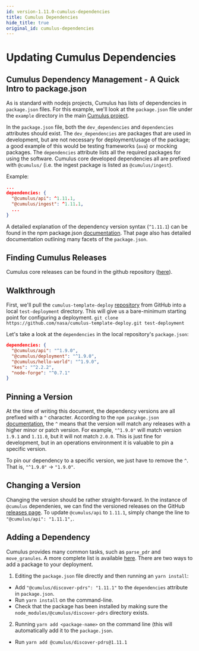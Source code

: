 ```yaml
---
id: version-1.11.0-cumulus-dependencies
title: Cumulus Dependencies
hide_title: true
original_id: cumulus-dependencies
---
```


# Updating Cumulus Dependencies


## Cumulus Dependency Management - A Quick Intro to package.json

As is standard with nodejs projects, Cumulus has lists of dependencies in `package.json` files. For this example, we'll look at the `package.json` file under the `example` directory in the main [Cumulus project](github.com/nasa/cumulus).

In the `package.json` file, both the `dev_dependencies` and `dependencies` attributes should exist. The `dev_dependencies` are packages that are used in development, but are not necessary for deployment/usage of the package; a good example of this would be testing frameworks (`ava`) or mocking packages. The `dependencies` attribute lists all the required packages for using the software. Cumulus core developed dependencies all are prefixed with `@cumulus/` (i.e. the ingest package is listed as `@cumulus/ingest`).

Example:
```json
...
dependencies: {
  "@cumulus/api": ^1.11.1,
  "@cumulus/ingest": ^1.11.1,
  ...
}
```

A detailed explanation of the dependency version syntax (`^1.11.1`) can be found in the npm package.json [documentation](https://docs.npmjs.com/files/package.json#dependencies). That page also has detailed documentation outlining many facets of the `package.json`.


## Finding Cumulus Releases

Cumulus core releases can be found in the github repository ([here](https://github.com/nasa/cumulus/releases)).


## Walkthrough

First, we'll pull the `cumulus-template-deploy` [repository](github.com/nasa/cumulus-template-deploy) from GitHub into a local `test-deployment` directory. This will give us a bare-minimum starting point for configuring a deployment.
`git clone https://github.com/nasa/cumulus-template-deploy.git test-deployment`

Let's take a look at the `dependencies` in the local repository's `package.json`:

```json
dependencies: {
  "@cumulus/api": "^1.9.0",
  "@cumulus/deployment": "^1.9.0",
  "@cumulus/hello-world": "^1.9.0",
  "kes": "^2.2.2",
  "node-forge": "^0.7.1"
}
```

## Pinning a Version

At the time of writing this document, the dependency versions are all prefixed with a `^` character. According to the `npm pacakge.json` [documentation](https://docs.npmjs.com/files/package.json#dependencies), the `^` means that the version will match any releases with a higher minor or patch version. For example, `"^1.9.0"` will match version `1.9.1` and `1.11.0`, but it will not match `2.0.0`. This is just fine for development, but in an operations environment it is valuable to pin a specific version.

To pin our dependency to a specific version, we just have to remove the `^`. That is, `"^1.9.0"` -> `"1.9.0"`.


## Changing a Version

Changing the version should be rather straight-forward. In the instance of `@cumulus` dependenies, we can find the versioned releases on the GitHub [releases page](github.com/nasa/cumulus/releases). To update `@cumulus/api` to `1.11.1`, simply change the line to `"@cumulus/api": "1.11.1",`.


## Adding a Dependency

Cumulus provides many common tasks, such as `parse_pdr` and `move_granules`. A more complete list is available [here](https://nasa.github.io/cumulus/docs/next/tasks). There are two ways to add a package to your deployment.

1. Editing the `package.json` file directly and then running an `yarn install`:
* Add `"@cumulus/discover-pdrs": "1.11.1"` to the `dependencies` attribute in `package.json`.
* Run `yarn install` on the command-line.
* Check that the package has been installed by making sure the `node_modules/@cumulus/discover-pdrs` directory exists.
2. Running `yarn add <package-name>` on the command line (this will automatically add it to the `package.json`.
* Run `yarn add @cumulus/discover-pdrs@1.11.1`
